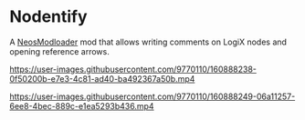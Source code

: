 # Nodentify
A [NeosModloader](https://github.com/zkxs/NeosModLoader) mod that allows writing comments on LogiX nodes and opening reference arrows.

https://user-images.githubusercontent.com/9770110/160888238-0f50200b-e7e3-4c81-ad40-ba492367a50b.mp4

https://user-images.githubusercontent.com/9770110/160888249-06a11257-6ee8-4bec-889c-e1ea5293b436.mp4

